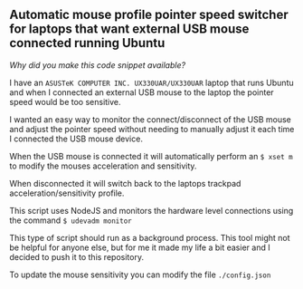 ## Automatic mouse profile pointer speed switcher for laptops that want external USB mouse connected running Ubuntu

*Why did you make this code snippet available?*

I have an `ASUSTeK COMPUTER INC. UX330UAR/UX330UAR`  laptop that runs Ubuntu and when I connected an external USB mouse to the laptop the pointer speed would be too sensitive. 

I wanted an easy way to monitor the connect/disconnect of the USB mouse and adjust the pointer speed without needing to manually adjust it each time I connected the USB mouse device.

When the USB mouse is connected it will automatically perform an `$ xset m` to modify the mouses acceleration and sensitivity. 

When disconnected it will switch back to the laptops trackpad acceleration/sensitivity profile. 

This script uses NodeJS and monitors the hardware level connections using the command `$ udevadm monitor`

This type of script should run as a background process. This tool might not be helpful for anyone else, but for me it made my life a bit easier and I decided to push it to this repository.

To update the mouse sensitivity you can modify the file `./config.json`